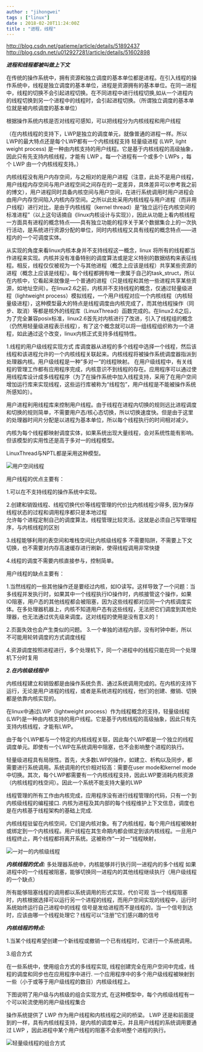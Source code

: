 ```yaml
---
author : "jihongwei"
tags : ["linux"]
date : 2018-02-20T11:24:00Z
title : "进程，线程"
---
```


http://blog.csdn.net/gatieme/article/details/51892437
http://blog.csdn.net/u012927281/article/details/51602898



***进程和线程都被叫做上下文***


在传统的操作系统中，拥有资源和独立调度的基本单位都是进程。在引入线程的操作系统中，线程是独立调度的基本单位，进程是资源拥有的基本单位。在同一进程中，线程的切换不会引起进程切换。在不同进程中进行线程切换,如从一个进程内的线程切换到另一个进程中的线程时，会引起进程切换。（所谓独立调度的基本单位就是被内核调度的基本单位）


根据操作系统内核是否对线程可感知，可以把线程分为内核线程和用户线程


（在内核线程的支持下，LWP是独立的调度单元，就像普通的进程一样。所以LWP的最大特点还是每个LWP都有一个内核线程支持 
轻量级进程 (LWP, light weight process) 是一种由内核支持的用户线程。它是基于内核线程的高级抽象，因此只有先支持内核线程，才能有 LWP 。每一个进程有一个或多个 LWPs ，每个 LWP 由一个内核线程支持。）


内核线程没有用户内存空间，与之相对的是用户进程（注意，此处不是用户线程，用户线程内存空间与用户进程空间之间存在的一定差异，具体差异可以参考我之前的博文），用户进程同时具备内核空间与用户空间，在进行系统调用时用户进程会由用户内存空间陷入内核内存空间。之所以此处采用内核线程与用户进程（而非用户线程）进行对比，是由于内核线程（kernel thread）是“独立运行在内核空间的标准进程”（以上这句话摘自《linux内核设计与实现》），因此从功能上看内核线程一方面具有进程的概念特点——具有独立功能的程序关于某个数据集合上的一次执行活动，是系统进行资源分配的单位，同时内核线程又具有线程的概念特点——进程内的一个可调度实体。


从实现的角度来看linux内核本身并不支持线程这一概念，linux 将所有的线程都当作进程来实现。内核并没有准备特别的调度算法或是定义特别的数据结构来表征线程。相反，线程仅仅被视为一个与其他进程（概念上应该是线程）共享某些资源的进程（概念上应该是线程）。每个线程都拥有唯一隶属于自己的task_struct，所以在内核中，它看起来就像是一个普通的进程（只是线程和其他一些进程共享某些资源，如地址空间）。在linux2.6之前，内核并不支持线程的概念，仅通过轻量级进程（lightweight process）模拟线程，一个用户线程对应一个内核线程（内核轻量级进程），这种模型最大的特点是线程调度由内核完成了，而其他线程操作（同步、取消）等都是核外的线程库（LinuxThread）函数完成的。在linux2.6之后，为了完全兼容posix标准，linux2.6首先对内核进行了改进，引入了线程组的概念（仍然用轻量级进程表示线程），有了这个概念就可以将一组线程组织称为一个进程，如此通过这个改变，linux内核正式支持多线程特性。


1.线程的用户级线程实现方式
库调度器从进程的多个线程中选择一个线程，然后该线程和该进程允许的一个内核线程关联起来。内核线程将被操作系统调度器指派到处理器内核。用户级线程是一种”多对一”的线程映射。
在用户级线程中，有关线程的管理工作都有应用程序完成，内核意识不到线程的存在。应用程序可以通过使用线程库设计成多线程程序（为了在操作系统中加入线程支持，采用了在用户空间增加运行库来实现线程，这些运行库被称为“线程包”，用户线程是不能被操作系统所感知的）。


用户进程利用线程库来控制用户线程。由于线程在进程内切换的规则远比进程调度和切换的规则简单，不需要用户态/核心态切换，所以切换速度快。但是由于这里的处理器时间片分配是以进程为基本单位，所以每个线程执行的时间相对减少。


内核为每个线程都映射调度实体，如果系统出现大量线程，会对系统性能有影响。但该模型的实用性还是高于多对一的线程模型。

LinuxThread与NPTL都是采用这种模型。

![用户空间线程](http://demoio.cn:90/blog-image/%E7%94%A8%E6%88%B7%E7%A9%BA%E9%97%B4%E7%BA%BF%E7%A8%8B.png)



用户线程的优点主要有：

1.可以在不支持线程的操作系统中实现。

2.创建和销毁线程、线程切换代价等线程管理的代价比内核线程少得多, 因为保存线程状态的过程和调用程序都只是本地过程    
允许每个进程定制自己的调度算法，线程管理比较灵活。这就是必须自己写管理程序，与内核线程的区别

3.线程能够利用的表空间和堆栈空间比内核级线程多
不需要陷阱，不需要上下文切换，也不需要对内存高速缓存进行刷新，使得线程调用非常快捷

4.线程的调度不需要内核直接参与，控制简单。

用户线程的缺点主要有：

1.当然线程的一些其他操作还是要经过内核，如IO读写。这样导致了一个问题：当多线程并发执行时，如果其中一个线程执行IO操作时，内核接管这个操作，如果IO阻塞，用户态的其他线程都会被阻塞，因为这些线程都对应同一个内核调度实体。在多处理器机器上，内核不知道用户态有这些线程，无法把它们调度到其他处理器，也无法通过优先级来调度。这对线程的使用是没有意义的！

2.页面失效也会产生类似的问题。
3.一个单独的进程内部，没有时钟中断，所以不可能用轮转调度的方式调度线程

4.资源调度按照进程进行，多个处理机下，同一个进程中的线程只能在同一个处理机下分时复用

***2.在内核级线程中***


内核线程建立和销毁都是由操作系统负责、通过系统调用完成的。在内核的支持下运行，无论是用户进程的线程，或者是系统进程的线程，他们的创建、撤销、切换都是依靠内核实现的。

在linux中通过LWP（lightweight process）作为线程概念的支持，轻量级线程(LWP)是一种由内核支持的用户线程。它是基于内核线程的高级抽象，因此只有先支持内核线程，才能有LWP。

由于每个LWP都与一个特定的内核线程关联，因此每个LWP都是一个独立的线程调度单元。即使有一个LWP在系统调用中阻塞，也不会影响整个进程的执行。

轻量级进程具有局限性。首先，大多数LWP的操作，如建立、析构以及同步，都需要进行系统调用。系统调用的代价相对较高：需要在user mode和kernel mode中切换。其次，每个LWP都需要有一个内核线程支持，因此LWP要消耗内核资源（内核线程的栈空间）。因此一个系统不能支持大量的LWP

线程管理的所有工作由内核完成，应用程序没有进行线程管理的代码，只有一个到内核级线程的编程接口. 内核为进程及其内部的每个线程维护上下文信息，调度也是在内核基于线程架构的基础上完成.

内核线程驻留在内核空间，它们是内核对象。有了内核线程，每个用户线程被映射或绑定到一个内核线程。用户线程在其生命期内都会绑定到该内核线程。一旦用户线程终止，两个线程都将离开系统。这被称作”一对一”线程映射，

![一对一的内核级线程](http://demoio.cn:90/blog-image/一对一的内核级线程.png)




***内核线程的优点:***
多处理器系统中，内核能够并行执行同一进程内的多个线程
如果进程中的一个线程被阻塞，能够切换同一进程内的其他线程继续执行（用户级线程的一个缺点）

所有能够阻塞线程的调用都以系统调用的形式实现，代价可观
当一个线程阻塞时，内核根据选择可以运行另一个进程的线程，而用户空间实现的线程中，运行时系统始终运行自己进程中的线程
信号是发给进程而不是线程的，当一个信号到达时，应该由哪一个线程处理它？线程可以“注册”它们感兴趣的信号

***内核线程的特点:***

1.当某个线程希望创建一个新线程或撤销一个已有线程时，它进行一个系统调用。

3.组合方式

在一些系统中，使用组合方式的多线程实现, 线程创建完全在用户空间中完成，线程的调度和同步也在应用程序中进行. 一个应用程序中的多个用户级线程被映射到一些（小于或等于用户级线程的数目）内核级线程上。

下图说明了用户级与内核级的组合实现方式, 在这种模型中，每个内核级线程有一个可以轮流使用的用户级线程集合

操作系统提供了 LWP 作为用户线程和内核线程之间的桥梁。 LWP 还是和前面提到的一样，具有内核线程支持，是内核的调度单元，并且用户线程的系统调用要通过 LWP ，因此进程中某个用户线程的阻塞不会影响整个进程的执行。



![轻量级线程的组合方式](http://demoio.cn:90/blog-image/轻量级线程的组合方式.png)
